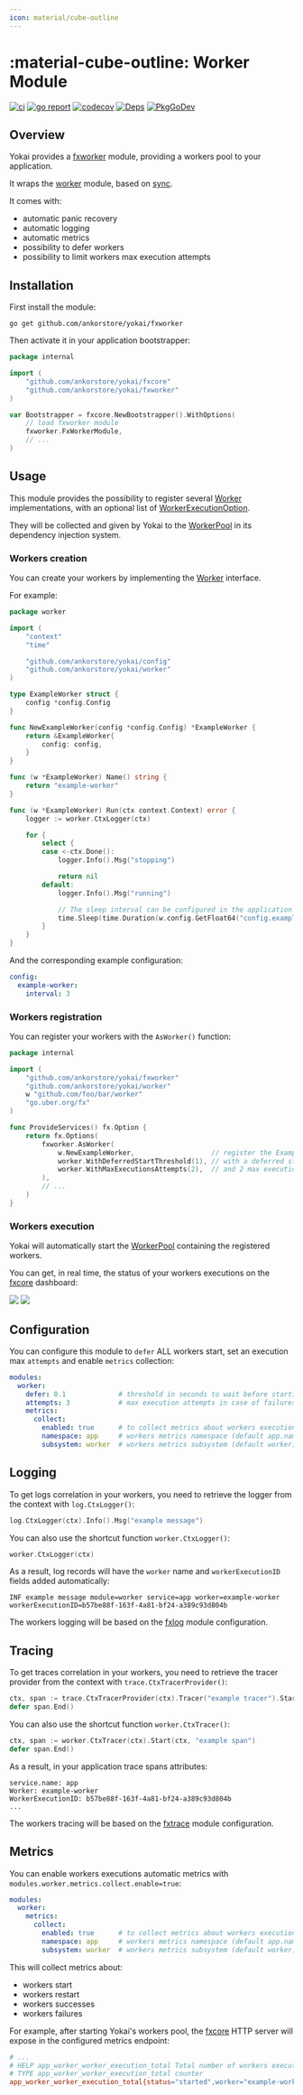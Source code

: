 ```yaml
---
icon: material/cube-outline
---
```


# :material-cube-outline: Worker Module

[![ci](https://github.com/ankorstore/yokai/actions/workflows/fxworker-ci.yml/badge.svg)](https://github.com/ankorstore/yokai/actions/workflows/fxworker-ci.yml)
[![go report](https://goreportcard.com/badge/github.com/ankorstore/yokai/fxworker)](https://goreportcard.com/report/github.com/ankorstore/yokai/fxworker)
[![codecov](https://codecov.io/gh/ankorstore/yokai/graph/badge.svg?token=ghUBlFsjhR&flag=fxworker)](https://app.codecov.io/gh/ankorstore/yokai/tree/main/fxworker)
[![Deps](https://img.shields.io/badge/osi-deps-blue)](https://deps.dev/go/github.com%2Fankorstore%2Fyokai%2Ffxworker)
[![PkgGoDev](https://pkg.go.dev/badge/github.com/ankorstore/yokai/fxworker)](https://pkg.go.dev/github.com/ankorstore/yokai/fxworker)

## Overview

Yokai provides a [fxworker](https://github.com/ankorstore/yokai/tree/main/fxworker) module, providing a workers pool to your application.

It wraps the [worker](https://github.com/ankorstore/yokai/tree/main/worker) module, based on [sync](https://pkg.go.dev/sync).

It comes with:

- automatic panic recovery
- automatic logging
- automatic metrics
- possibility to defer workers
- possibility to limit workers max execution attempts

## Installation

First install the module:

```shell
go get github.com/ankorstore/yokai/fxworker
```

Then activate it in your application bootstrapper:

```go title="internal/bootstrap.go"
package internal

import (
	"github.com/ankorstore/yokai/fxcore"
	"github.com/ankorstore/yokai/fxworker"
)

var Bootstrapper = fxcore.NewBootstrapper().WithOptions(
	// load fxworker module
	fxworker.FxWorkerModule,
	// ...
)
```

## Usage

This module provides the possibility to register several [Worker](https://github.com/ankorstore/yokai/blob/main/worker/worker.go) implementations, with an
optional list of [WorkerExecutionOption](https://github.com/ankorstore/yokai/blob/main/worker/option.go).

They will be collected and given by Yokai to the [WorkerPool](https://github.com/ankorstore/yokai/blob/main/worker/pool.go) in its dependency injection system.

### Workers creation

You can create your workers by implementing the [Worker](https://github.com/ankorstore/yokai/blob/main/worker/worker.go) interface.

For example:

```go title="internal/worker/example.go"
package worker

import (
	"context"
	"time"

	"github.com/ankorstore/yokai/config"
	"github.com/ankorstore/yokai/worker"
)

type ExampleWorker struct {
	config *config.Config
}

func NewExampleWorker(config *config.Config) *ExampleWorker {
	return &ExampleWorker{
		config: config,
	}
}

func (w *ExampleWorker) Name() string {
	return "example-worker"
}

func (w *ExampleWorker) Run(ctx context.Context) error {
	logger := worker.CtxLogger(ctx)

	for {
		select {
		case <-ctx.Done():
			logger.Info().Msg("stopping")

			return nil
		default:
			logger.Info().Msg("running")

			// The sleep interval can be configured in the application config files.
			time.Sleep(time.Duration(w.config.GetFloat64("config.example-worker.interval")) * time.Second)
		}
	}
}
```

And the corresponding example configuration:

```yaml title="configs/config.yaml"
config:
  example-worker:
	interval: 3
```

### Workers registration

You can register your workers with the `AsWorker()` function:

```go title="internal/services.go"
package internal

import (
	"github.com/ankorstore/yokai/fxworker"
	"github.com/ankorstore/yokai/worker"
	w "github.com/foo/bar/worker"
	"go.uber.org/fx"
)

func ProvideServices() fx.Option {
	return fx.Options(
		fxworker.AsWorker(
			w.NewExampleWorker,                   // register the ExampleWorker
			worker.WithDeferredStartThreshold(1), // with a deferred start of 1 second
			worker.WithMaxExecutionsAttempts(2),  // and 2 max execution attempts 
		),
		// ...
	)
}
```

### Workers execution

Yokai will automatically start the [WorkerPool](https://github.com/ankorstore/yokai/blob/main/worker/pool.go) containing the registered workers.

You can get, in real time, the status of your workers executions on the [fxcore](https://github.com/ankorstore/yokai/tree/main/fxcore) dashboard:

![](../../assets/images/dash-workers-light.png#only-light)
![](../../assets/images/dash-workers-dark.png#only-dark)

## Configuration

You can configure this module to `defer` ALL workers start, set an execution max `attempts` and enable `metrics` collection:

```yaml title="configs/config.yaml"
modules:
  worker:
    defer: 0.1             # threshold in seconds to wait before starting all workers, immediate start by default
    attempts: 3            # max execution attempts in case of failures for all workers, no restart by default
    metrics:
      collect:
        enabled: true      # to collect metrics about workers executions
        namespace: app     # workers metrics namespace (default app.name value)
        subsystem: worker  # workers metrics subsystem (default worker)
```

## Logging

To get logs correlation in your workers, you need to retrieve the logger from the context with `log.CtxLogger()`:

```go
log.CtxLogger(ctx).Info().Msg("example message")
```

You can also use the shortcut function `worker.CtxLogger()`:

```go
worker.CtxLogger(ctx)
```

As a result, log records will have the `worker` name and `workerExecutionID` fields added automatically:

```
INF example message module=worker service=app worker=example-worker workerExecutionID=b57be88f-163f-4a81-bf24-a389c93d804b
```

The workers logging will be based on the [fxlog](fxlog.md) module configuration.

## Tracing

To get traces correlation in your workers, you need to retrieve the tracer provider from the context with `trace.CtxTracerProvider()`:

```go
ctx, span := trace.CtxTracerProvider(ctx).Tracer("example tracer").Start(ctx, "example span")
defer span.End()
```

You can also use the shortcut function `worker.CtxTracer()`:

```go
ctx, span := worker.CtxTracer(ctx).Start(ctx, "example span")
defer span.End()
```

As a result, in your application trace spans attributes:

```
service.name: app
Worker: example-worker
WorkerExecutionID: b57be88f-163f-4a81-bf24-a389c93d804b
...
```

The workers tracing will be based on the [fxtrace](fxtrace.md) module configuration.

## Metrics

You can enable workers executions automatic metrics with `modules.worker.metrics.collect.enable=true`:

```yaml title="configs/config.yaml"
modules:
  worker:
    metrics:
      collect:
        enabled: true      # to collect metrics about workers executions
        namespace: app     # workers metrics namespace (default app.name value)
        subsystem: worker  # workers metrics subsystem (default worker)
```

This will collect metrics about:

- workers start
- workers restart
- workers successes
- workers failures

For example, after starting Yokai's workers pool, the [fxcore](https://github.com/ankorstore/yokai/tree/main/fxcore) HTTP server will expose in the configured metrics endpoint:

```makefile title="[GET] /metrics"
# ...
# HELP app_worker_worker_execution_total Total number of workers executions
# TYPE app_worker_worker_execution_total counter
app_worker_worker_execution_total{status="started",worker="example-worker"} 1
```
